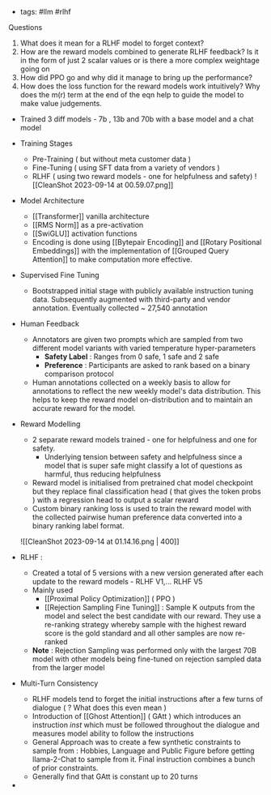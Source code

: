 - tags: #llm #rlhf 


Questions

1. What does it mean for a RLHF model to forget context? 
2. How are the reward models combined to generate RLHF feedback? Is it in the form of just 2 scalar values or is there a more complex weightage going on
3. How did PPO go and why did it manage to bring up the performance?
4. How does the loss function for the reward models work intuitively? Why does the m(r) term at the end of the eqn help to guide the model to make value judgements.

- Trained 3 diff models - 7b , 13b and 70b with a base model and a chat model
- Training Stages
	- Pre-Training ( but without meta customer data )
	- Fine-Tuning ( using SFT data from a variety of vendors )
	- RLHF ( using two reward models - one for helpfulness and safety)
![[CleanShot 2023-09-14 at 00.59.07.png]]

- Model Architecture
	- [[Transformer]] vanilla architecture
	- [[RMS Norm]] as a pre-activation
	- [[SwiGLU]] activation functions
	- Encoding is done using [[Bytepair Encoding]] and [[Rotary Positional Embeddings]] with the implementation of [[Grouped Query Attention]] to make computation more effective.
- Supervised Fine Tuning
	- Bootstrapped initial stage with publicly available instruction tuning data. Subsequently augmented with third-party and vendor annotation. Eventually collected ~ 27,540 annotation
- Human Feedback
	- Annotators are given two prompts which are sampled from two different model variants with varied temperature hyper-parameters
		- **Safety Label** : Ranges from 0 safe, 1 safe and 2 safe 
		- **Preference** : Participants are asked to rank based on a binary comparison protocol
	- Human annotations collected on a weekly basis to allow for annotations to reflect the new weekly model's data distribution. This helps to keep the reward model on-distribution and to maintain an accurate reward for the model.
- Reward Modelling
	- 2 separate reward models trained - one for helpfulness and one for safety. 
		- Underlying tension between safety and helpfulness since a model that is super safe might classify a lot of questions as harmful, thus reducing helpfulness
	- Reward model is initialised from pretrained chat model checkpoint but they replace final classification head ( that gives the token probs ) with a regression head to output a scalar reward
	- Custom binary ranking loss is used to train the reward model with the collected pairwise human preference data converted into a binary ranking label format.
	
	![[CleanShot 2023-09-14 at 01.14.16.png | 400]]
 - RLHF : 
	 - Created a total of 5 versions with a new version generated after each update to the reward models - RLHF V1,... RLHF V5
	 - Mainly used
		 - [[Proximal Policy Optimization]] ( PPO ) 
		 - [[Rejection Sampling Fine Tuning]] : Sample K outputs from the model and select the best candidate with our reward. They use a re-ranking strategy whereby sample with the highest reward score is the gold standard and all other samples are now re-ranked
	- **Note** : Rejection Sampling was performed only with the largest 70B model with other models being fine-tuned on rejection sampled data from the larger model
- Multi-Turn Consistency
	- RLHF models tend to forget the initial instructions after a few turns of dialogue ( ? What does this even mean )
	- Introduction of [[Ghost Attention]] ( GAtt ) which introduces an instruction $inst$ which must be followed throughout the dialogue and measures model ability to follow the instructions
	- General Approach was to create a few synthetic constraints to sample from : Hobbies, Language and Public Figure before getting llama-2-Chat to sample from it. Final instruction combines a bunch of prior constraints.
	- Generally find that GAtt is constant up to 20 turns
- 